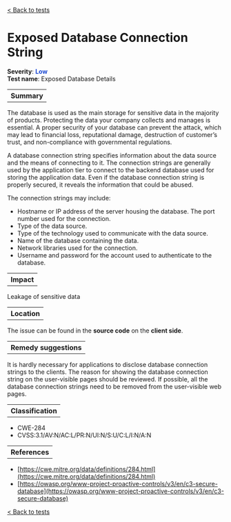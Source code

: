 <a class="not-decorated-link" href="#/guide/vulnerabilities/overview.md">< Back to tests</a>

# Exposed Database Connection String

<b>Severity</b>: <b><font color="#1B49D4">Low</font></b><br>
<b>Test name</b>: Exposed Database Details

<table id="simple-table">
    <tr>
        <th><strong>Summary</strong></th>
    </tr>
</table>

The database is used as the main storage for sensitive data in the majority of products. Protecting the data your company collects and manages is essential. A proper security of your database can prevent the attack, which  may lead to financial loss, reputational damage, destruction of customer’s  trust, and non-compliance with governmental regulations.

A database connection string specifies information about the data source and the means of connecting to it. The connection strings are generally used by the application tier to connect to the backend database used for storing the application data. Even if the database connection string is properly secured, it reveals the information that could be abused. 

The connection strings may include:
* Hostname or IP address of the server housing the database. The port number used for the connection.
* Type of the data source.
* Type of the technology used to communicate with the data source.
* Name of the database containing the data.
* Network libraries used for the connection.
* Username and password for the account used to authenticate to the database.<br>



<table id="simple-table">
    <tr>
        <th><strong>Impact</strong></th>
    </tr>
</table>

Leakage of sensitive data

<table id="simple-table">
    <tr>
        <th><strong>Location</strong></th>
    </tr>
</table>

The issue can be found in the **source code** on the **client side**.

<table id="simple-table">
    <tr>
        <th><strong>Remedy suggestions</strong></th>
    </tr>
</table>

It is hardly  necessary for applications to disclose database connection strings to the clients. The reason for showing the database connection string on the user-visible pages should be reviewed. If possible, all the database connection strings need to be removed from the user-visible web pages.


<table id="simple-table">
    <tr>
        <th><strong>Classification</strong></th>
    </tr>
</table>

* CWE-284
* CVSS:3.1/AV:N/AC:L/PR:N/UI:N/S:U/C:L/I:N/A:N

<table id="simple-table">
    <tr>
        <th><strong>References</strong></th>
    </tr>
</table>

* [https://cwe.mitre.org/data/definitions/284.html](https://cwe.mitre.org/data/definitions/284.html)
* [https://owasp.org/www-project-proactive-controls/v3/en/c3-secure-database](https://owasp.org/www-project-proactive-controls/v3/en/c3-secure-database)

<a class="not-decorated-link" href="#/guide/vulnerabilities/overview.md">< Back to tests</a>